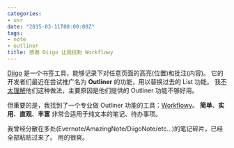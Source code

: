 ```yaml
---
categories:
- usr
date: "2015-03-11T00:00:00Z"
tags:
- note
- outliner
title: 感谢 Diigo 让我找到 Workflowy
---
```


[Diigo][1] 是一个书签工具，能够记录下对任意页面的高亮(位置)和批注(内容)。
它的开发者们最近在尝试推广名为 **Outliner** 的功能，用以替换过去的 List 功能。
我[不太理解][2]他们这种做法，主要原因是他们提供的 Outliner 功能不够好用。

但重要的是，我找到了一个专业做 Outliner 功能的工具：[Workflowy][3]。
**简单**、**实用**、**直观**、**丰富**
非常合适用于纯文本的笔记、待办事项。

我曾经分散在多处(Evernote/AmazingNote/DiigoNote/etc...)的笔记碎片，已经全部粘贴过来了。
用的很爽。

[1]: https://diigo.com/
[2]: http://www.zhihu.com/question/28225498
[3]: https://workflowy.com/
